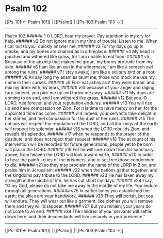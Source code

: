 # Psalm 102

[[Ps-101|← Psalm 101]] | [[Psalm]] | [[Ps-103|Psalm 103 →]]
***

Psalm 102 ###### 1 O LORD, hear my prayer. Pay attention to my cry for help. ###### v2 Do not ignore me in my time of trouble. Listen to me. When I call out to you, quickly answer me. ###### v3 For my days go up in smoke, and my bones are charred as in a fireplace. ###### v4 My heart is parched and withered like grass, for I am unable to eat food. ###### v5 Because of the anxiety that makes me groan, my bones protrude from my skin. ###### v6 I am like an owl in the wilderness; I am like a screech owl among the ruins. ###### v7 I stay awake; I am like a solitary bird on a roof. ###### v8 All day long my enemies taunt me; those who mock me use my name in their curses. ###### v9 For I eat ashes as if they were bread, and mix my drink with my tears, ###### v10 because of your anger and raging fury. Indeed, you pick me up and throw me away. ###### v11 My days are coming to an end, and I am withered like grass. ###### v12 But you, O LORD, rule forever, and your reputation endures. ###### v13 You will rise up and have compassion on Zion. For it is time to have mercy on her, for the appointed time has come. ###### v14 Indeed, your servants take delight in her stones, and feel compassion for the dust of her ruins. ###### v15 The nations will respect the reputation of the LORD, and all the kings of the earth will respect his splendor, ###### v16 when the LORD rebuilds Zion, and reveals his splendor, ###### v17 when he responds to the prayer of the destitute, and does not reject their request. ###### v18 The account of his intervention will be recorded for future generations; people yet to be born will praise the LORD. ###### v19 For he will look down from his sanctuary above; from heaven the LORD will look toward earth, ###### v20 in order to hear the painful cries of the prisoners, and to set free those condemned to die, ###### v21 so they may proclaim the name of the LORD in Zion, and praise him in Jerusalem, ###### v22 when the nations gather together, and the kingdoms pay tribute to the LORD. ###### v23 He has taken away my strength in the middle of life; he has cut short my days. ###### v24 I say, "O my God, please do not take me away in the middle of my life. You endure through all generations. ###### v25 In earlier times you established the earth; the skies are your handiwork. ###### v26 They will perish, but you will endure. They will wear out like a garment; like clothes you will remove them and they will disappear. ###### v27 But you remain; your years do not come to an end. ###### v28 The children of your servants will settle down here, and their descendants will live securely in your presence."

***
[[Ps-101|← Psalm 101]] | [[Psalm]] | [[Ps-103|Psalm 103 →]]
